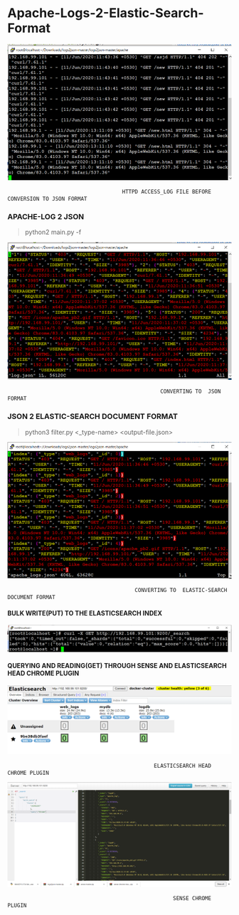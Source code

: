 
# Apache-Logs-2-Elastic-Search-Format




<img src="https://github.com/raghav1674/Apache-log2Elasticformat/blob/master/log-apache-task/at-present-access-log.PNG"/>
   


                                        HTTPD ACCESS_LOG FILE BEFORE CONVERSION TO JSON FORMAT
    
    
### APACHE-LOG 2 JSON

 
>python2 main.py -f <log-file>
   
   
 <img src="https://github.com/raghav1674/Apache-log2Elasticformat/blob/master/log-apache-task/log-json-1.PNG"/>
    
                                                    CONVERTING TO  JSON FORMAT
    


### JSON 2 ELASTIC-SEARCH DOCUMENT FORMAT

 >python3 filter.py <json-converted-log-file>   <_type-name>  <output-file.json>
    
   
   <img src="https://github.com/raghav1674/Apache-log2Elasticformat/blob/master/log-apache-task/finally-converted.PNG"/>
    
    
                                            CONVERTING TO  ELASTIC-SEARCH DOCUMENT FORMAT
                                            
                                            
                                            
                                            
                                            
 #### BULK WRITE(PUT) TO THE ELASTICSEARCH INDEX 
                                            
                                            
                                            
  <img src="https://github.com/raghav1674/Apache-log2Elasticformat/blob/master/log-apache-task/curl-x-get.PNG"/>                                    
                                            
                                            
 ####  QUERYING AND READING(GET) THROUGH SENSE AND  ELASTICSEARCH HEAD CHROME PLUGIN    
 
 
 
 
  <img src="https://github.com/raghav1674/Apache-log2Elasticformat/blob/master/log-apache-task/elastic_head_webui.PNG"/>
  
  
  
                                                  ELASTICSEARCH HEAD CHROME PLUGIN
                                                  
                                                  
  
  <img src="https://github.com/raghav1674/Apache-log2Elasticformat/blob/master/log-apache-task/sense-query-mozilla.PNG"/>
  
                                                        SENSE CHROME PLUGIN
 
                                            
    
